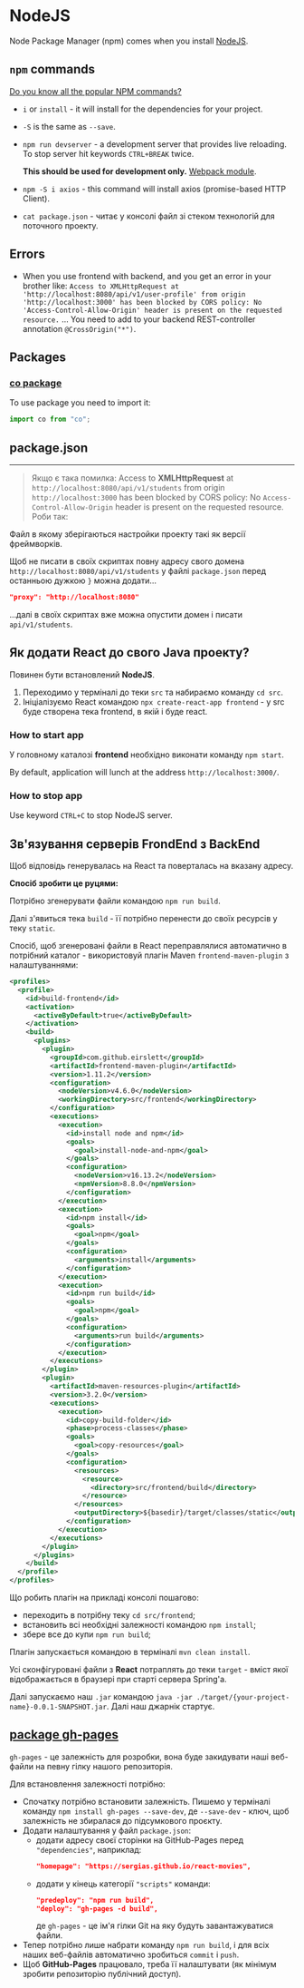 # NodeJS
Node Package Manager (npm) comes when you install [NodeJS](nodejs.org).



## `npm` commands
[Do you know all the popular NPM commands?](https://dev.to/knowankit/do-you-know-all-the-popular-npm-commands-22ac?fbclid=IwAR1OpqQJ4G_A4eX1AdfFI1IXGm1PrITBp5IWv2VwrbAZhegiE6cvy2bP-aA)

* `i` or `install` - it will install for the dependencies for your project.
* `-S` is the same as `--save`.

* `npm run devserver` - a development server that provides live reloading. 
  To stop server hit keywords `CTRL+BREAK` twice.

  **This should be used for development only.** 
  [Webpack module](https://www.npmjs.com/package/webpack-dev-server?activeTab=readme).

* `npm -S i axios` - this command will install axios (promise-based HTTP Client).

* `cat package.json` - читає у консолі файл зі стеком технологій для поточного проекту.


## Errors
- When you use frontend with backend, and you get an error in your brother like: 
  `Access to XMLHttpRequest at 'http://localhost:8080/api/v1/user-profile' from origin 'http://localhost:3000' has been blocked by CORS policy: No 'Access-Control-Allow-Origin' header is present on the requested resource.`
... You need to add to your backend REST-controller annotation `@CrossOrigin("*")`. 



## Packages

### [co package](https://www.npmjs.com/package/co)
To use package you need to import it:
```js
import co from "co";
```


## package.json

***

> Якщо є така помилка:
> Access to **XMLHttpRequest** at `http://localhost:8080/api/v1/students` from origin `http://localhost:3000` has been blocked by CORS policy: 
> No `Access-Control-Allow-Origin` header is present on the requested resource. Роби так:

Файл в якому зберігаються настройки проекту такі як версії фреймворків.

Щоб не писати в своїх скриптах повну адресу свого домена `http://localhost:8080/api/v1/students`
у файлі `package.json` перед останньою дужкою `}` можна додати...
```json
"proxy": "http://localhost:8080"
```
...далі в своїх скриптах вже можна опустити домен і писати `api/v1/students`.


## Як додати React до свого Java проекту?
Повинен бути встановлений **NodeJS**.

1. Переходимо у терміналі до теки `src` та набираємо команду `cd src`.
2. Ініціалізуємо React командою `npx create-react-app frontend` - у src буде створена тека frontend, в якій і буде react.

### How to start app
У головному каталозі __frontend__ необхідно виконати команду `npm start`.

By default, application will lunch at the address `http://localhost:3000/`.

### How to stop app
Use keyword `CTRL+C` to stop NodeJS server.


## Зв'язування серверів FrondEnd з BackEnd
Щоб відповідь генерувалась на React та поверталась на вказану адресу.

**Спосіб зробити це руцями:**

Потрібно згенерувати файли командою `npm run build`.

Далі з'явиться тека `build` - її потрібно перенести до своїх ресурсів у теку `static`.

Спосіб, щоб згенеровані файли в React переправлялися автоматично в потрібний каталог - використовуй плагін Maven `frontend-maven-plugin` з налаштуваннями:
```xml
<profiles>
  <profile>
    <id>build-frontend</id>
    <activation>
      <activeByDefault>true</activeByDefault>
    </activation>
    <build>
      <plugins>
        <plugin>
          <groupId>com.github.eirslett</groupId>
          <artifactId>frontend-maven-plugin</artifactId>
          <version>1.11.2</version>
          <configuration>
            <nodeVersion>v4.6.0</nodeVersion>
            <workingDirectory>src/frontend</workingDirectory>
          </configuration>
          <executions>
            <execution>
              <id>install node and npm</id>
              <goals>
                <goal>install-node-and-npm</goal>
              </goals>
              <configuration>
                <nodeVersion>v16.13.2</nodeVersion>
                <npmVersion>8.8.0</npmVersion>
              </configuration>
            </execution>
            <execution>
              <id>npm install</id>
              <goals>
                <goal>npm</goal>
              </goals>
              <configuration>
                <arguments>install</arguments>
              </configuration>
            </execution>
            <execution>
              <id>npm run build</id>
              <goals>
                <goal>npm</goal>
              </goals>
              <configuration>
                <arguments>run build</arguments>
              </configuration>
            </execution>
          </executions>
        </plugin>
        <plugin>
          <artifactId>maven-resources-plugin</artifactId>
          <version>3.2.0</version>
          <executions>
            <execution>
              <id>copy-build-folder</id>
              <phase>process-classes</phase>
              <goals>
                <goal>copy-resources</goal>
              </goals>
              <configuration>
                <resources>
                  <resource>
                    <directory>src/frontend/build</directory>
                  </resource>
                </resources>
                <outputDirectory>${basedir}/target/classes/static</outputDirectory>
              </configuration>
            </execution>
          </executions>
        </plugin>
      </plugins>
    </build>
  </profile>
</profiles>
```

Що робить плагін на прикладі консолі пошагово:
* переходить в потрібну теку `cd src/frontend`;
* встановить всі необхідні залежності командою `npm install`;
* збере все до купи `npm run build`;

Плагін запускається командою в терміналі `mvn clean install`.

Усі сконфігуровані файли з **React** потраплять до теки `target` - вміст якої відображається в браузері при старті сервера Spring'a.

Далі запускаємо наш `.jar` командою `java -jar ./target/{your-project-name}-0.0.1-SNAPSHOT.jar`.
Далі наш джарнік стартує.


## [package gh-pages](https://www.npmjs.com/package/gh-pages)
`gh-pages` - це залежність для розробки, вона буде закидувати наші веб-файли на певну гілку нашого репозиторія.

Для встановлення залежності потрібно:

- Спочатку потрібно встановити залежність. Пишемо у терміналі команду `npm install gh-pages --save-dev`, 
  де `--save-dev` - ключ, щоб залежність не збиралася до підсумкового проєкту.
- Додати налаштування у файл `package.json`:
  - додати адресу своєї сторінки на GitHub-Pages перед `"dependencies"`, наприклад:
    ```json
    "homepage": "https://sergias.github.io/react-movies",
    ```
  - додати у кінець категорії `"scripts"` команди:
    ```json
    "predeploy": "npm run build",
    "deploy": "gh-pages -d build",
    ```
    де `gh-pages` - це ім'я гілки Git на яку будуть завантажуватися файли.
- Тепер потрібно лише набрати команду `npm run build`, і для всіх наших веб-файлів автоматично зробиться `commit` і `push`.
- Щоб **GitHub-Pages** працювало, треба її налаштувати (як мінімум зробити репозиторію публічний доступ).
